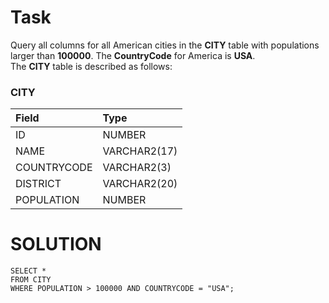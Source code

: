 # Task
Query all columns for all American cities in the **CITY** table with populations larger than **100000**. The **CountryCode** for America is **USA**. <br>
The **CITY** table is described as follows:

### CITY

| Field       | Type         |  
| :---------- | :----------- |
| ID          | NUMBER       |
| NAME        | VARCHAR2(17) |
| COUNTRYCODE | VARCHAR2(3)  |
| DISTRICT    | VARCHAR2(20) |
| POPULATION  | NUMBER       |

# SOLUTION
```
SELECT *
FROM CITY
WHERE POPULATION > 100000 AND COUNTRYCODE = "USA";
```